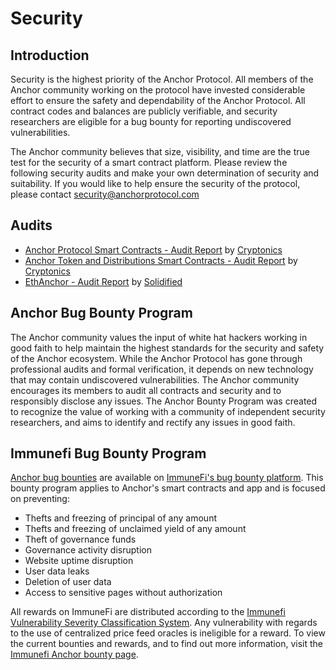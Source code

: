 # Security

## Introduction

Security is the highest priority of the Anchor Protocol. All members of the Anchor community working on the protocol have invested considerable effort to ensure the safety and dependability of the Anchor Protocol. All contract codes and balances are publicly verifiable, and security researchers are eligible for a bug bounty for reporting undiscovered vulnerabilities.

The Anchor community believes that size, visibility, and time are the true test for the security of a smart contract platform. Please review the following security audits and make your own determination of security and suitability. If you would like to help ensure the security of the protocol, please contact security@anchorprotocol.com

## Audits

* [Anchor Protocol Smart Contracts - Audit Report](https://anchorprotocol.com/docs/Audit%20Report%20-%20Anchor%20Protocol%20\[20210308].pdf) by [Cryptonics](https://cryptonics.consulting)
* [Anchor Token and Distributions Smart Contracts - Audit Report](https://anchorprotocol.com/docs/Audit%20Report%20-%20Anchor%20Protocol%20\[20210406].pdf) by [Cryptonics](https://cryptonics.consulting)
* [EthAnchor - Audit Report](https://anchorprotocol.com/docs/Audit%20Report%20-%20EthAnchor%20\[09.07.2021].pdf) by [Solidified](https://solidified.io)

## Anchor Bug Bounty Program

The Anchor community values the input of white hat hackers working in good faith to help maintain the highest standards for the security and safety of the Anchor ecosystem. While the Anchor Protocol has gone through professional audits and formal verification, it depends on new technology that may contain undiscovered vulnerabilities. The Anchor community encourages its members to audit all contracts and security and to responsibly disclose any issues. The Anchor Bounty Program was created to recognize the value of working with a community of independent security researchers, and aims to identify and rectify any issues in good faith.

## Immunefi Bug Bounty Program

[Anchor bug bounties](https://immunefi.com/bounty/anchor/) are available on [ImmuneFi's bug bounty platform](https://immunefi.com/bounty/anchor/). This bounty program applies to Anchor's smart contracts and app and is focused on preventing:&#x20;

* Thefts and freezing of principal of any amount&#x20;
* Thefts and freezing of unclaimed yield of any amount&#x20;
* Theft of governance funds&#x20;
* Governance activity disruption&#x20;
* Website uptime disruption&#x20;
* User data leaks&#x20;
* Deletion of user data&#x20;
* Access to sensitive pages without authorization&#x20;

All rewards on ImmuneFi are distributed according to the [Immunefi Vulnerability Severity Classification System](https://immunefi.com/severity-updated/). Any vulnerability with regards to the use of centralized price feed oracles is ineligible for a reward. To view the current bounties and rewards, and to find out more information, visit the [Immunefi Anchor bounty page](https://immunefi.com/bounty/anchor/).
